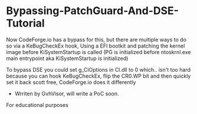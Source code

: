 # Bypassing-PatchGuard-And-DSE-Tutorial
Now CodeForge.io has a bypass for this, but there are multiple ways to do so via a KeBugCheckEx hook, Using a EFI bootkit and patching the kernel image before KiSystemStartup is called (PG is initialized before ntoskrnl.exe main entrypoint aka KiSystemStartup is initialized)

To bypass DSE you could set g_CiOptions in CI.dll to 0 which.. isn't too hard because you can hook KeBugCheckEx, flip the CR0.WP bit and then quickly set it back scott free, CodeForge.io does it differently

- Wrriten by GvhVisor, will write a PoC soon.

For educational purposes
